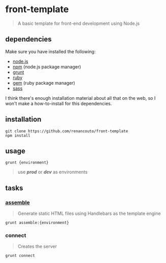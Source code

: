 # front-template
> A basic template for front-end development using Node.js

## dependencies
Make sure you have installed the following:
* [node.js](http://nodejs.org/)
* [npm](http://nodejs.org/) (node.js package manager)
* [grunt](http://gruntjs.com/)
* [ruby](http://www.ruby-lang.org/)
* [gem](http://rubygems.org/) (ruby package manager)
* [sass](http://sass-lang.com/)

I think there's enough installation material about all that on the web, so I won't make a how-to-install for this dependencies.

## installation
```shell
git clone https://github.com/renancouto/front-template
npm install
```

## usage
```shell
grunt {environment}
```
> use ***prod*** or ***dev*** as environments

## tasks
### [assemble](http://assemble.io/)
> Generate static HTML files using Handlebars as the template engine

```shell
grunt assemble:{environment}
```

### connect
> Creates the server

```shell
grunt connect
```
